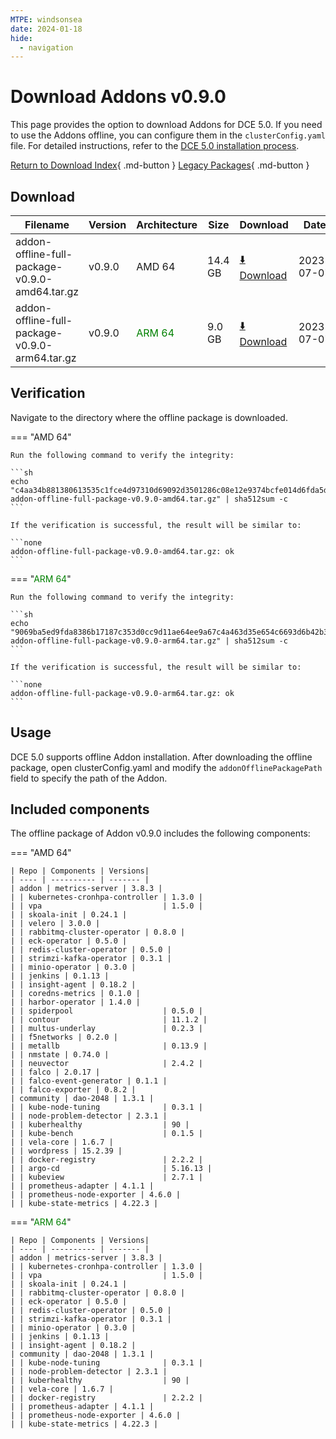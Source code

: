 ```yaml
---
MTPE: windsonsea
date: 2024-01-18
hide:
  - navigation
---
```


# Download Addons v0.9.0

This page provides the option to download Addons for DCE 5.0. If you need to use the Addons offline,
you can configure them in the `clusterConfig.yaml` file. For detailed instructions, refer to the
[DCE 5.0 installation process](../../install/index.md#install-dce-50-enterprise).

[Return to Download Index](../index.md#download-addon-offline-package){ .md-button }
[Legacy Packages](./history.md){ .md-button }

## Download

| Filename | Version | Architecture | Size | Download | Date |
| -------- | ------- | ------------ | --------- | -------- | ----------- |
| addon-offline-full-package-v0.9.0-amd64.tar.gz | v0.9.0 | AMD 64 | 14.4 GB | [:arrow_down: Download](https://qiniu-download-public.daocloud.io/DaoCloud_DigitalX_Addon/addon-offline-full-package-v0.9.0-amd64.tar.gz) | 2023-07-07 |
| addon-offline-full-package-v0.9.0-arm64.tar.gz | v0.9.0 | <font color="green">ARM 64</font> | 9.0 GB | [:arrow_down: Download](https://qiniu-download-public.daocloud.io/DaoCloud_DigitalX_Addon/addon-offline-full-package-v0.9.0-arm64.tar.gz) | 2023-07-07 |

## Verification

Navigate to the directory where the offline package is downloaded.

=== "AMD 64"

    Run the following command to verify the integrity:

    ```sh
    echo "c4aa34b881380613535c1fce4d97310d69092d3501286c08e12e9374bcfe014d6fda5d94f2d3d3429b734b75471331f2bcd79e31e1c03170bf27adc474b99259  addon-offline-full-package-v0.9.0-amd64.tar.gz" | sha512sum -c
    ```

    If the verification is successful, the result will be similar to:

    ```none
    addon-offline-full-package-v0.9.0-amd64.tar.gz: ok
    ```

=== "<font color="green">ARM 64</font>"

    Run the following command to verify the integrity:

    ```sh
    echo "9069ba5ed9fda8386b17187c353d0cc9d11ae64ee9a67c4a463d35e654c6693d6b42b3e59b1cb0f0a749e9b2a60aa181d2d90e33688b0f7a4df072aaf1b5ea98  addon-offline-full-package-v0.9.0-arm64.tar.gz" | sha512sum -c
    ```

    If the verification is successful, the result will be similar to:

    ```none
    addon-offline-full-package-v0.9.0-arm64.tar.gz: ok
    ```

## Usage

DCE 5.0 supports offline Addon installation. After downloading the offline package,
open clusterConfig.yaml and modify the `addonOfflinePackagePath` field to specify
the path of the Addon.

## Included components

The offline package of Addon v0.9.0 includes the following components:

=== "AMD 64"

    | Repo | Components | Versions|
    | ---- | ---------- | ------- |
    | addon | metrics-server | 3.8.3 |
    | | kubernetes-cronhpa-controller | 1.3.0 |
    | | vpa                           | 1.5.0 |
    | | skoala-init | 0.24.1 |
    | | velero | 3.0.0 |
    | | rabbitmq-cluster-operator | 0.8.0 |
    | | eck-operator | 0.5.0 |
    | | redis-cluster-operator | 0.5.0 |
    | | strimzi-kafka-operator | 0.3.1 |
    | | minio-operator | 0.3.0 |
    | | jenkins | 0.1.13 |
    | | insight-agent | 0.18.2 |
    | | coredns-metrics | 0.1.0 |
    | | harbor-operator | 1.4.0 |
    | | spiderpool                    | 0.5.0 |
    | | contour                       | 11.1.2 |
    | | multus-underlay               | 0.2.3 |
    | | f5networks | 0.2.0 |
    | | metallb                       | 0.13.9 |
    | | nmstate | 0.74.0 |
    | | neuvector                     | 2.4.2 |
    | | falco | 2.0.17 |
    | | falco-event-generator | 0.1.1 |
    | | falco-exporter | 0.8.2 |
    | community | dao-2048 | 1.3.1 |
    | | kube-node-tuning              | 0.3.1 |
    | | node-problem-detector | 2.3.1 |
    | | kuberhealthy                  | 90 |
    | | kube-bench                    | 0.1.5 |
    | | vela-core | 1.6.7 |
    | | wordpress | 15.2.39 |
    | | docker-registry               | 2.2.2 |
    | | argo-cd                       | 5.16.13 |
    | | kubeview                      | 2.7.1 |
    | | prometheus-adapter | 4.1.1 |
    | | prometheus-node-exporter | 4.6.0 |
    | | kube-state-metrics | 4.22.3 |

=== "<font color="green">ARM 64</font>"

    | Repo | Components | Versions|
    | ---- | ---------- | ------- |
    | addon | metrics-server | 3.8.3 |
    | | kubernetes-cronhpa-controller | 1.3.0 |
    | | vpa                           | 1.5.0 |
    | | skoala-init | 0.24.1 |
    | | rabbitmq-cluster-operator | 0.8.0 |
    | | eck-operator | 0.5.0 |
    | | redis-cluster-operator | 0.5.0 |
    | | strimzi-kafka-operator | 0.3.1 |
    | | minio-operator | 0.3.0 |
    | | jenkins | 0.1.13 |
    | | insight-agent | 0.18.2 |
    | community | dao-2048 | 1.3.1 |
    | | kube-node-tuning              | 0.3.1 |
    | | node-problem-detector | 2.3.1 |
    | | kuberhealthy                  | 90 |
    | | vela-core | 1.6.7 |
    | | docker-registry               | 2.2.2 |
    | | prometheus-adapter | 4.1.1 |
    | | prometheus-node-exporter | 4.6.0 |
    | | kube-state-metrics | 4.22.3 |
